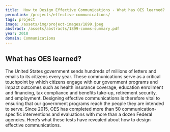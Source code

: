 ```yaml
---
title:  How to Design Effective Communications - What has OES learned?
permalink: /projects/effective-communications/
tags: project  
image: /assets/img/project-images/1899.jpeg  
abstract: /assets/abstracts/1899-comms-summary.pdf
year: 2018  
domain: Communications
---
```

## What has OES learned?

The United States government sends hundreds of millions of letters and emails to its citizens every year. These communications serve as a critical touchpoint by which citizens engage with our government programs and impact outcomes such as health insurance coverage, education enrollment and financing, tax compliance and benefits take-up, retirement security, and employment. Designing effective communications is therefore vital to ensuring that our government programs reach the people they are intended to serve. Since 2015, OES has completed more than 50 communication-specific interventions and evaluations with more than a dozen Federal agencies. Here’s what these tests have revealed about how to design effective communications.
